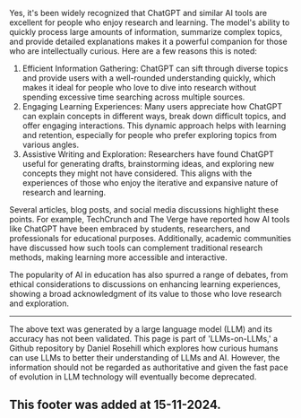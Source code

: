 Yes, it's been widely recognized that ChatGPT and similar AI tools are excellent for people who enjoy research and learning. The model's ability to quickly process large amounts of information, summarize complex topics, and provide detailed explanations makes it a powerful companion for those who are intellectually curious. Here are a few reasons this is noted:

1. Efficient Information Gathering: ChatGPT can sift through diverse topics and provide users with a well-rounded understanding quickly, which makes it ideal for people who love to dive into research without spending excessive time searching across multiple sources.
2. Engaging Learning Experiences: Many users appreciate how ChatGPT can explain concepts in different ways, break down difficult topics, and offer engaging interactions. This dynamic approach helps with learning and retention, especially for people who prefer exploring topics from various angles.
3. Assistive Writing and Exploration: Researchers have found ChatGPT useful for generating drafts, brainstorming ideas, and exploring new concepts they might not have considered. This aligns with the experiences of those who enjoy the iterative and expansive nature of research and learning.

Several articles, blog posts, and social media discussions highlight these points. For example, TechCrunch and The Verge have reported how AI tools like ChatGPT have been embraced by students, researchers, and professionals for educational purposes. Additionally, academic communities have discussed how such tools can complement traditional research methods, making learning more accessible and interactive.

The popularity of AI in education has also spurred a range of debates, from ethical considerations to discussions on enhancing learning experiences, showing a broad acknowledgment of its value to those who love research and exploration.

---

The above text was generated by a large language model (LLM) and its accuracy has not been validated. This page is part of 'LLMs-on-LLMs,' a Github repository by Daniel Rosehill which explores how curious humans can use LLMs to better their understanding of LLMs and AI. However, the information should not be regarded as authoritative and given the fast pace of evolution in LLM technology will eventually become deprecated. 

This footer was added at 15-11-2024.
---